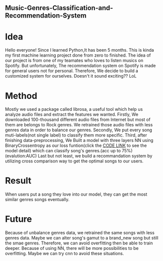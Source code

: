 ## Music-Genres-Classification-and-Recommendation-System
# Idea
Hello everyone!
Since I learned Python,It has been 5 months.
This is kinda my first machine learning project done from zero to finished.
The idea of our project is from one of my teamates who loves to listen musics on Spotify.
But unfortunately, The recommendation system on Spotify is made for general users not for personal.
Therefore, We decide to build a customized system for ourselves. 
Doesn't it sound exciting?? LoL

# Method
Mostly we used a package called librosa, a useful tool which help us analyze audio files and extract the features we wanted.
Firstly, We downloaded 100-thousand different audio files from Internet but most of them are belongs to Rock genres. We retrained those audio files with less genres data in order to balance our genres.
Secondly, We put every song muti-labels(not single label) to classify them more specific.
Third, after finishing data-preprocessing, We Built a model with three layers NN using BinaryCrossentropy as our loss funtion(click the [CODE LINK](https://colab.research.google.com/drive/19vx7-9ogV0VJdORmiBwPiLuU9AnFkrKx?usp=sharing) to see the model detail) which can classify song's genres.(acc up to 75%)(evalution:AUC)
Last but not least, we build a recommandation system by utilizing cross comparison way to get the optimal songs to our users.

# Result
When users put a song they love into our model, they can get the most similar genres songs eventually.

# Future
Because of unbalance genres data, we retrained the same songs with less genres data. Maybe we can alter song's gamut to a brand_new song but still the smae genres. Therefore, we can avoid overfitting then be able to train deeper.
Because of using NN, there will be more possibilities to be overfitting. Maybe we can try cnn to avoid these situations.
